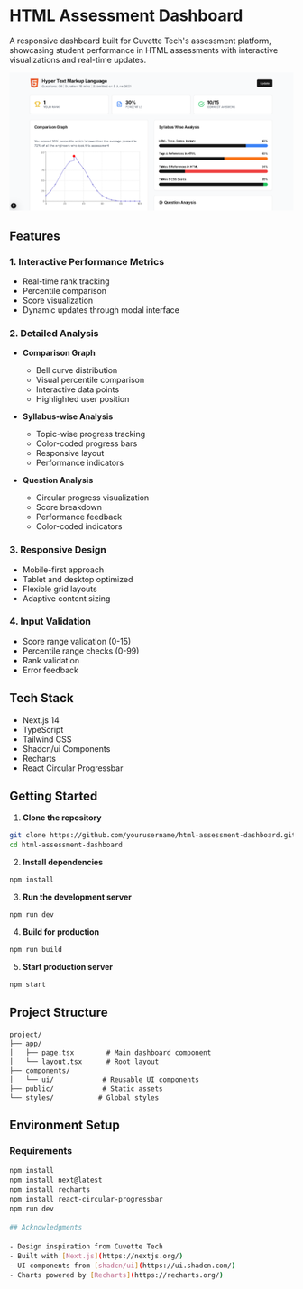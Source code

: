 # HTML Assessment Dashboard

A responsive dashboard built for Cuvette Tech's assessment platform, showcasing student performance in HTML assessments with interactive visualizations and real-time updates.

![Dashboard Preview](preview.png)

## Features

### 1. Interactive Performance Metrics

- Real-time rank tracking
- Percentile comparison
- Score visualization
- Dynamic updates through modal interface

### 2. Detailed Analysis

- **Comparison Graph**

  - Bell curve distribution
  - Visual percentile comparison
  - Interactive data points
  - Highlighted user position

- **Syllabus-wise Analysis**

  - Topic-wise progress tracking
  - Color-coded progress bars
  - Responsive layout
  - Performance indicators

- **Question Analysis**
  - Circular progress visualization
  - Score breakdown
  - Performance feedback
  - Color-coded indicators

### 3. Responsive Design

- Mobile-first approach
- Tablet and desktop optimized
- Flexible grid layouts
- Adaptive content sizing

### 4. Input Validation

- Score range validation (0-15)
- Percentile range checks (0-99)
- Rank validation
- Error feedback

## Tech Stack

- Next.js 14
- TypeScript
- Tailwind CSS
- Shadcn/ui Components
- Recharts
- React Circular Progressbar

## Getting Started

1. **Clone the repository**

```bash
git clone https://github.com/yourusername/html-assessment-dashboard.git
cd html-assessment-dashboard
```

2. **Install dependencies**

```bash
npm install
```

3. **Run the development server**

```bash
npm run dev
```

4. **Build for production**

```bash
npm run build
```

5. **Start production server**

```bash
npm start
```

## Project Structure

```
project/
├── app/
│   ├── page.tsx        # Main dashboard component
│   └── layout.tsx      # Root layout
├── components/
│   └── ui/            # Reusable UI components
├── public/            # Static assets
└── styles/           # Global styles
```

## Environment Setup

### Requirements

```bash
npm install
npm install next@latest
npm install recharts
npm install react-circular-progressbar
npm run dev

## Acknowledgments

- Design inspiration from Cuvette Tech
- Built with [Next.js](https://nextjs.org/)
- UI components from [shadcn/ui](https://ui.shadcn.com/)
- Charts powered by [Recharts](https://recharts.org/)
